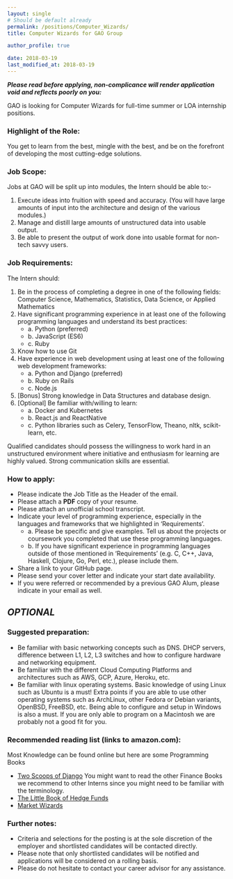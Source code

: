 ```yaml
---
layout: single
# Should be default already 
permalink: /positions/Computer_Wizards/
title: Computer Wizards for GAO Group

author_profile: true

date: 2018-03-19
last_modified_at: 2018-03-19
---
```


_**Please read before applying, non-complicance will render application void and reflects poorly on you:**_

GAO is looking for Computer Wizards for full-time summer or LOA internship positions.   

### Highlight of the Role:
You get to learn from the best, mingle with the best, and be on the forefront of developing the most cutting-edge solutions.

### Job Scope: 
Jobs at GAO will be split up into modules, the Intern should be able to:-
 1. Execute ideas into fruition with speed and accuracy. (You will have large amounts of input into the architecture and design of the various modules.)
 2. Manage and distill large amounts of unstructured data into usable output.
 3. Be able to present the output of work done into usable format for non-tech savvy users.

### Job Requirements: 
The Intern should:
 1. Be in the process of completing a degree in one of the following fields: Computer Science, Mathematics, Statistics, Data Science, or Applied Mathematics
 2. Have significant programming experience in at least one of the following programming languages and understand its best practices: 
    - a. Python (preferred)
    - b. JavaScript (ES6)
    - c. Ruby
 3. Know how to use Git
 4. Have experience in web development using at least one of the following web development frameworks:
    - a. Python and Django (preferred)
    - b. Ruby on Rails
    - c. Node.js
 5. [Bonus] Strong knowledge in Data Structures and database design.
 6. [Optional] Be familiar with/willing to learn:
    - a. Docker and Kubernetes
    - b. React.js and ReactNative
    - c. Python libraries such as Celery, TensorFlow, Theano, nltk, scikit-learn, etc.
    
Qualified candidates should possess the willingness to work hard in an unstructured environment where initiative and enthusiasm for learning are highly valued. Strong communication skills are essential.

### How to apply:
- Please indicate the Job Title as the Header of the email.
- Please attach a **PDF** copy of your resume.
- Please attach an unofficial school transcript.
- Indicate your level of programming experience, especially in the languages and frameworks that we highlighted in ‘Requirements’. 
  - a. Please be specific and give examples. Tell us about the projects or coursework you completed that use these programming languages. 
  - b. If you have significant experience in programming languages outside of those mentioned in ‘Requirements’ (e.g. C, C++, Java, Haskell, Clojure, Go, Perl, etc.), please include them.
- Share a link to your GitHub page.
- Please send your cover letter and indicate your start date availability.
- If you were referred or recommended by a previous GAO Alum, please indicate in your email as well.

_**OPTIONAL**_
- 

### Suggested preparation:
- Be familiar with basic networking concepts such as DNS. DHCP servers, difference between L1, L2, L3 switches and how to configure hardware and networking equipment.
- Be familiar with the different Cloud Computing Platforms and architectures such as AWS, GCP, Azure, Heroku, etc.
- Be familiar with linux operating systems.  Basic knowledge of using Linux such as Ubuntu is a must!  Extra points if you are able to use other operating systems such as ArchLinux, other Fedora or Debian variants, OpenBSD, FreeBSD, etc.  Being able to configure and setup in Windows is also a must.  If you are only able to program on a Macintosh we are probably not a good fit for you. 

### Recommended reading list (links to amazon.com):
Most Knowledge can be found online but here are some Programming Books
- [Two Scoops of Django](https://www.twoscoopspress.com/products/two-scoops-of-django-1-11) 
You might want to read the other Finance Books we recommend to other Interns since you might need to be familiar with the terminology.
- [The Little Book of Hedge Funds](https://www.amazon.com/Little-Book-Hedge-Funds/dp/1118099672)
- [Market Wizards](https://www.amazon.com/Market-Wizards-Interviews-Top-Traders/dp/0135560934)

### Further notes:
- Criteria and selections for the posting is at the sole discretion of the employer and shortlisted candidates will be contacted directly.
- Please note that only shortlisted candidates will be notified and applications will be considered on a rolling basis.
- Please do not hesitate to contact your career advisor for any assistance.
